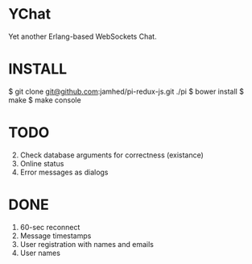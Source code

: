 YChat
=====

Yet another Erlang-based WebSockets Chat.

INSTALL
=======

$ git clone git@github.com:jamhed/pi-redux-js.git ./pi
$ bower install
$ make
$ make console

TODO
====

2. Check database arguments for correctness (existance)
4. Online status
5. Error messages as dialogs

DONE
====
1. 60-sec reconnect
2. Message timestamps
3. User registration with names and emails
4. User names
